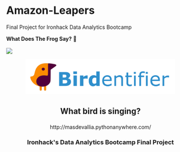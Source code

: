 # Amazon-Leapers
Final Project for Ironhack Data Analytics Bootcamp

**What Does The Frog Say?** 🐸

<img src=https://i.pinimg.com/originals/11/31/f6/1131f68a5bd344e97dea0b89be0de6d2.jpg style="vertical-align:middle">


<p align="center"><img  src="https://raw.githubusercontent.com/Masdevallia/what-bird-is-singing/master/images/logo.jpg" width="400"></p>

## <p align="center">What bird is singing?</p>
<p align="center">http://masdevallia.pythonanywhere.com/</p>

### <p align="center">Ironhack's Data Analytics Bootcamp Final Project</p>

